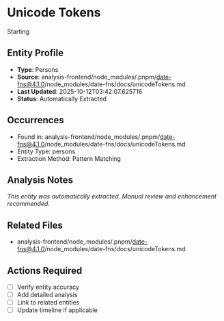 # Unicode Tokens

Starting

## Entity Profile
- **Type**: Persons
- **Source**: analysis-frontend/node_modules/.pnpm/date-fns@4.1.0/node_modules/date-fns/docs/unicodeTokens.md
- **Last Updated**: 2025-10-12T03:42:07.625716
- **Status**: Automatically Extracted

## Occurrences
- Found in: analysis-frontend/node_modules/.pnpm/date-fns@4.1.0/node_modules/date-fns/docs/unicodeTokens.md
- Entity Type: persons
- Extraction Method: Pattern Matching

## Analysis Notes
*This entity was automatically extracted. Manual review and enhancement recommended.*

## Related Files
- analysis-frontend/node_modules/.pnpm/date-fns@4.1.0/node_modules/date-fns/docs/unicodeTokens.md

## Actions Required
- [ ] Verify entity accuracy
- [ ] Add detailed analysis
- [ ] Link to related entities
- [ ] Update timeline if applicable
